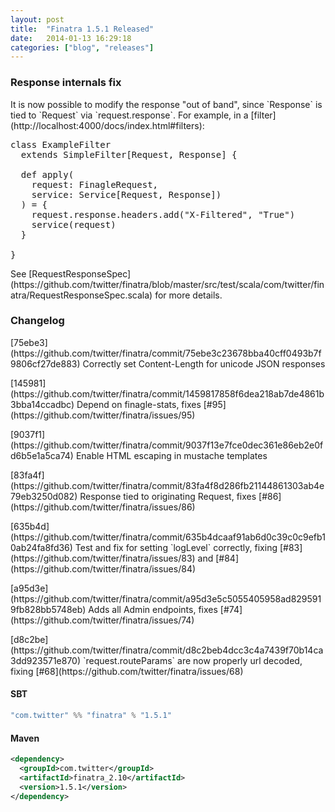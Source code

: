 ```yaml
---
layout: post
title:  "Finatra 1.5.1 Released"
date:   2014-01-13 16:29:18
categories: ["blog", "releases"]
---
```


### Response internals fix
<p class="lead">
It is now possible to modify the response "out of band", since `Response` is tied to `Request` via `request.response`. For example, in a [filter](http://localhost:4000/docs/index.html#filters):

<pre class="prettyprint">
class ExampleFilter
  extends SimpleFilter[Request, Response] {

  def apply(
    request: FinagleRequest,
    service: Service[Request, Response])
  ) = {
    request.response.headers.add("X-Filtered", "True")
    service(request)
  }

}
</pre>

<p class="lead">
See [RequestResponseSpec](https://github.com/twitter/finatra/blob/master/src/test/scala/com/twitter/finatra/RequestResponseSpec.scala) for more details.



<br/>

### Changelog
<p class="lead">
[75ebe3](https://github.com/twitter/finatra/commit/75ebe3c23678bba40cff0493b7f9806cf27de883) Correctly set Content-Length for unicode JSON responses

<p class="lead">
[145981](https://github.com/twitter/finatra/commit/1459817858f6dea218ab7de4861b3bba14ccadbc) Depend on finagle-stats, fixes [#95](https://github.com/twitter/finatra/issues/95)

<p class="lead">
[9037f1](https://github.com/twitter/finatra/commit/9037f13e7fce0dec361e86eb2e0fd6b5e1a5ca74) Enable HTML escaping in mustache templates

<p class="lead">
[83fa4f](https://github.com/twitter/finatra/commit/83fa4f8d286fb21144861303ab4e79eb3250d082) Response tied to originating Request, fixes [#86](https://github.com/twitter/finatra/issues/86)

<p class="lead">
[635b4d](https://github.com/twitter/finatra/commit/635b4dcaaf91ab6d0c39c0c9efb10ab24fa8fd36) Test and fix for setting `logLevel` correctly, fixing [#83](https://github.com/twitter/finatra/issues/83) and [#84](https://github.com/twitter/finatra/issues/84)

<p class="lead">
[a95d3e](https://github.com/twitter/finatra/commit/a95d3e5c5055405958ad8295919fb828bb5748eb) Adds all Admin endpoints, fixes [#74](https://github.com/twitter/finatra/issues/74)

<p class="lead">
[d8c2be](https://github.com/twitter/finatra/commit/d8c2beb4dcc3c4a7439f70b14ca3dd923571e870) `request.routeParams` are now properly url decoded, fixing [#68](https://github.com/twitter/finatra/issues/68)

<br/>

#### SBT 

```scala
"com.twitter" %% "finatra" % "1.5.1"
```

#### Maven

```xml
<dependency>
  <groupId>com.twitter</groupId>
  <artifactId>finatra_2.10</artifactId>
  <version>1.5.1</version>
</dependency>
```














